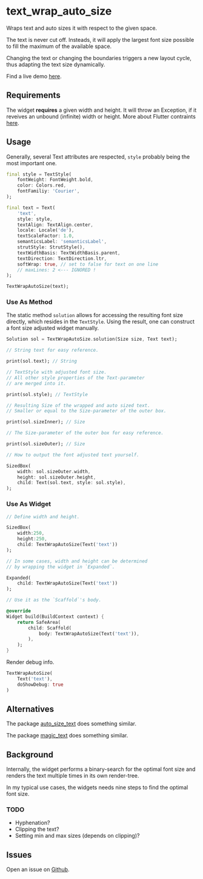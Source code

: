 # text_wrap_auto_size

Wraps text and auto sizes it with respect to the given space.

The text is never cut off. Insteads, it will apply the largest font size possible to fill the maximum of the available space.

Changing the text or changing the boundaries triggers a new layout cycle, thus adapting the text size dynamically.

Find a live demo [here](https://xerik.github.io/text_wrap_auto_size/).

## Requirements 

The widget **requires** a given width and height. It will throw an Exception, if it reveives an unbound (infinite) width or height. More about Flutter contraints [here](https://docs.flutter.dev/ui/layout/constraints).

## Usage

Generally, several Text attributes are respected, `style` probably being the most important one.

```dart
final style = TextStyle(
    fontWeight: FontWeight.bold, 
    color: Colors.red,
    fontFamiliy: 'Courier',
);

final text = Text(
    'text',
    style: style,
    textAlign: TextAlign.center,
    locale: Locale('de'),
    textScaleFactor: 1.0,
    semanticsLabel: 'semanticsLabel',
    strutStyle: StrutStyle(),
    textWidthBasis: TextWidthBasis.parent,
    textDirection: TextDirection.ltr,
    softWrap: true, // set to false for text on one line
    // maxLines: 2 <--- IGNORED !
);

TextWrapAutoSize(text);
```

### Use As Method

The static method `solution` allows for accessing the resulting font size directly, which resides in the `TextStyle`. Using the result, one can construct a font size adjusted widget manually.

```dart
Solution sol = TextWrapAutoSize.solution(Size size, Text text);

// String text for easy reference.

print(sol.text); // String 

// TextStyle with adjusted font size.  
// All other style properties of the Text-parameter 
// are merged into it.

print(sol.style); // TextStyle 

// Resulting Size of the wrapped and auto sized text.
// Smaller or equal to the Size-parameter of the outer box.

print(sol.sizeInner); // Size

// The Size-parameter of the outer box for easy reference.

print(sol.sizeOuter); // Size

// How to output the font adjusted text yourself.

SizedBox(
    width: sol.sizeOuter.width,
    height: sol.sizeOuter.height,
    child: Text(sol.text, style: sol.style),
);
```

### Use As Widget

```dart
// Define width and height.

SizedBox(
    width:250,
    height:250,
    child: TextWrapAutoSize(Text('text'))
);

// In some cases, width and height can be determined 
// by wrapping the widget in `Expanded`.

Expanded(
    child: TextWrapAutoSize(Text('text'))
);

// Use it as the `Scaffold`'s body.

@override
Widget build(BuildContext context) {
    return SafeArea(
        child: Scaffold(
            body: TextWrapAutoSize(Text('text')),
        ),
    );
}
```

Render debug info.

```dart 
TextWrapAutoSize(
    Text('text'), 
    doShowDebug: true
)
```

## Alternatives

The package [auto_size_text](https://pub.dev/packages/auto_size_text) does something similar.

The package [magic_text](https://pub.dev/packages/magic_text) does something similar.

## Background 

Internally, the widget performs a binary-search for the optimal font size and renders the text multiple times in its own render-tree.

In my typical use cases, the widgets needs nine steps to find the optimal font size.

### TODO 

* Hyphenation?
* Clipping the text?
* Setting min and max sizes (depends on clipping)?

## Issues

Open an issue on [Github](https://github.com/xErik/text_wrap_auto_size/issues).